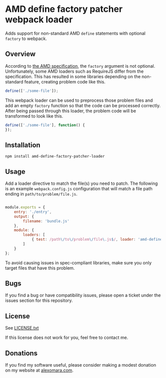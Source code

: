 # AMD define factory patcher webpack loader

Adds support for non-standard AMD `define` statements with optional `factory` to webpack.


## Overview

According to [the AMD specification](https://github.com/amdjs/amdjs-api/wiki/AMD), the `factory` argument is not optional. Unfortunately, some AMD loaders such as RequireJS differ from the specification. This has resulted in some libraries depending on the non-standard feature, creating problem code like this.

```js
define(['./some-file']);
```

This webpack loader can be used to preprocess those problem files and add an empty `factory` function so that the code can be processed correctly. After being passed through this loader, the problem code will be transformed to look like this.

```js
define(['./some-file'], function() {
});
```


## Installation

`npm install amd-define-factory-patcher-loader`


## Usage

Add a loader directive to match the file(s) you need to patch. The following is an example `webpack.config.js` configuration that will match a file path ending in `path/to/problem/file.js`.

```js

module.exports = {
    entry: './entry',
    output: {
        filename: 'bundle.js'
    },
	module: {
		loaders: [
			{ test: /path\/to\/problem\/file\.js$/, loader: 'amd-define-factory-patcher-loader' }
		]
	}
};
```

To avoid causing issues in spec-compliant libraries, make sure you only target files that have this problem.


## Bugs

If you find a bug or have compatibility issues, please open a ticket under the issues section for this repository.


## License

See [LICENSE.txt](LICENSE.txt)

If this license does not work for you, feel free to contact me.


## Donations

If you find my software useful, please consider making a modest donation on my website at [alexomara.com](http://alexomara.com).

